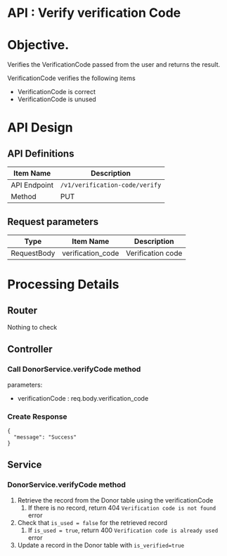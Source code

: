 # API : Verify verification Code

# Objective.
Verifies the VerificationCode passed from the user and returns the result.

VerificationCode verifies the following items
- VerificationCode is correct
- VerificationCode is unused

# API Design

## API Definitions

| Item Name    | Description                     |
|--------------|---------------------------------|
| API Endpoint | `/v1/verification-code/verify`  |
| Method       | PUT                             |

## Request parameters

| Type        | Item Name         | Description                |
|-------------|-------------------|----------------------------|
| RequestBody | verification_code | Verification code          |

# Processing Details
## Router

Nothing to check

## Controller

### Call DonorService.verifyCode method
parameters:
- verificationCode : req.body.verification_code

### Create Response
```
{
  "message": "Success"
}
```

## Service
### DonorService.verifyCode method

1. Retrieve the record from the Donor table using the verificationCode
    1. If there is no record, return 404 `Verification code is not found` error
2. Check that `is_used = false` for the retrieved record
   1. If `is_used = true`, return 400 `Verification code is already used` error
3. Update a record in the Donor table with `is_verified=true`
